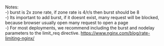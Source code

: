 Notes:<br>
-) burst is 2x zone rate, if zone rate is 4/r/s then burst should be 8<br>
-) Its important to add burst, if it doesnt exist, many request will be blocked, because browser usually open many request to open a page<br>
-) For most deployments, we recommend including the burst and nodelay parameters to the limit_req directive. https://www.nginx.com/blog/rate-limiting-nginx/<br>
